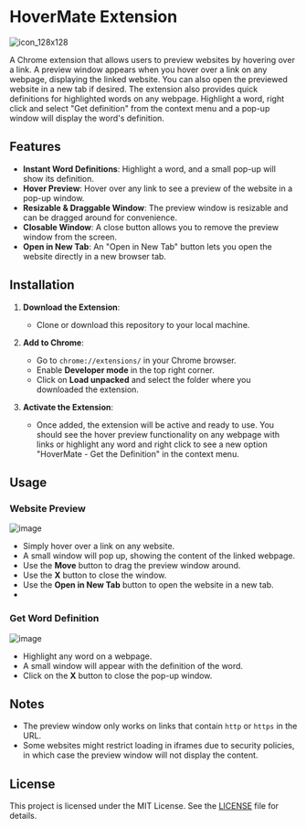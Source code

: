 # HoverMate Extension
![icon_128x128](https://github.com/user-attachments/assets/31b05ae4-212b-47d4-9f17-68a1de06dd43)

A Chrome extension that allows users to preview websites by hovering over a link. A preview window appears when you hover over a link on any webpage, displaying the linked website. You can also open the previewed website in a new tab if desired. 
The extension also provides quick definitions for highlighted words on any webpage. Highlight a word, right click and select "Get definition" from the context menu and a pop-up window will display the word's definition.

## Features
- **Instant Word Definitions**: Highlight a word, and a small pop-up will show its definition.
- **Hover Preview**: Hover over any link to see a preview of the website in a pop-up window.
- **Resizable & Draggable Window**: The preview window is resizable and can be dragged around for convenience.
- **Closable Window**: A close button allows you to remove the preview window from the screen.
- **Open in New Tab**: An "Open in New Tab" button lets you open the website directly in a new browser tab.

## Installation

1. **Download the Extension**:
   - Clone or download this repository to your local machine.
   
2. **Add to Chrome**:
   - Go to `chrome://extensions/` in your Chrome browser.
   - Enable **Developer mode** in the top right corner.
   - Click on **Load unpacked** and select the folder where you downloaded the extension.

3. **Activate the Extension**:
   - Once added, the extension will be active and ready to use. You should see the hover preview functionality on any webpage with links or highlight any word and right click to see a new option "HoverMate - Get the Definition" in the context menu. 

## Usage
### Website Preview
![image](https://github.com/user-attachments/assets/21e842b6-02c5-41f6-9f2c-e5036ab5d166)

- Simply hover over a link on any website.
- A small window will pop up, showing the content of the linked webpage.
- Use the **Move** button to drag the preview window around.
- Use the **X** button to close the window.
- Use the **Open in New Tab** button to open the website in a new tab.
- 
### Get Word Definition
![image](https://github.com/user-attachments/assets/65d9050d-bbe5-48a4-93bc-7b1e03a4a4ba)

- Highlight any word on a webpage.
- A small window will appear with the definition of the word.
- Click on the **X** button to close the pop-up window.

## Notes

- The preview window only works on links that contain `http` or `https` in the URL.
- Some websites might restrict loading in iframes due to security policies, in which case the preview window will not display the content.

## License

This project is licensed under the MIT License. See the [LICENSE](LICENSE) file for details.


